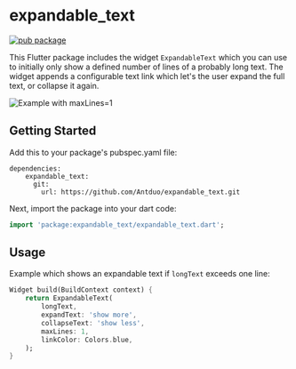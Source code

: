 # expandable_text

[![pub package](https://img.shields.io/pub/v/expandable_text.svg)](https://pub.dev/packages/expandable_text)

This Flutter package includes the widget `ExpandableText` which you can use to initially only show a
defined number of lines of a probably long text. The widget appends a configurable text link which
let's the user expand the full text, or collapse it again.

![Example with maxLines=1](example/example.png)

## Getting Started

Add this to your package's pubspec.yaml file:

```
dependencies:
    expandable_text:
      git:
        url: https://github.com/Antduo/expandable_text.git
```

Next, import the package into your dart code:

```dart
import 'package:expandable_text/expandable_text.dart';
```

## Usage

Example which shows an expandable text if `longText` exceeds one line:

```dart
Widget build(BuildContext context) {
    return ExpandableText(
        longText,
        expandText: 'show more',
        collapseText: 'show less',
        maxLines: 1,
        linkColor: Colors.blue,
    );
}
```
